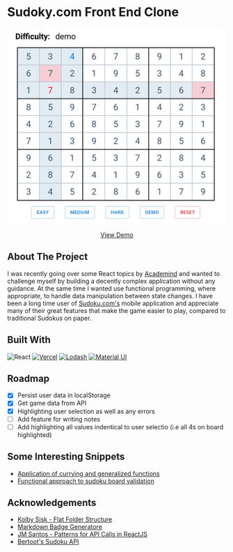 # Sudoky.com Front End Clone

<p align="center"><img src="./website_pic.png" style="height: 450px; width: auto"/></p>
<p align="center"><a href="https://sudoku-clone.vercel.app/" target="_blank"> View Demo </a>
</p>

## About The Project

I was recently going over some React topics by [Academind](https://github.com/academind) and wanted to challenge myself by building a decently complex application without any guidance. At the same time I wanted use functional programming, where appropriate, to handle data manipulation between state changes. I have been a long time user of [Sudoku.com's](https://sudoku.com/) mobile application and appreciate many of their great features that make the game easier to play, compared to traditional Sudokus on paper.

## Built With

![React](https://img.shields.io/badge/React-61DAFB?logo=react&logoColor=white&style=for-the-badge)
[![Vercel](https://img.shields.io/static/v1?label=&message=Vercel&color=%23000000&style=for-the-badge&logo=Vercel)](https://vercel.com/)
[![Lodash](https://img.shields.io/static/v1?label=&message=Lodash&color=%233492FF&style=for-the-badge&logo=lodash&logoColor=white)](lodash.com)
[![Material UI](https://img.shields.io/static/v1?label=&message=Material+UI&color=236cd9&style=for-the-badge&logo=Material+Design&logoColor=white)](https://mui.com/)

## Roadmap

- [x] Persist user data in localStorage
- [x] Get game data from API
- [x] Highlighting user selection as well as any errors
- [ ] Add feature for writing notes
- [ ] Add highlighting all values indentical to user selectio (i.e all 4s on board highlighted)

## Some Interesting Snippets
- [Application of currying and generalized functions](https://snipit.io/public/lists/19373/62829)
- [Functional approach to sudoku board validation](https://github.com/tomzacchia/sudoku-clone/blob/master/src/utilities/sudoko-solver.js)

## Acknowledgements

- [Kolby Sisk - Flat Folder Structure](https://engineering.udacity.com/react-folder-structure-for-enterprise-level-applications-f8384eff162b)
- [Markdown Badge Generatore](https://github.com/MichaelCurrin/badge-generator)
- [JM Santos - Patterns for API Calls in ReactJS](https://medium.com/weekly-webtips/patterns-for-doing-api-calls-in-reactjs-8fd9a42ac7d4)
- [Bertoot's Sudoku API](https://github.com/bertoort/sugoku)

